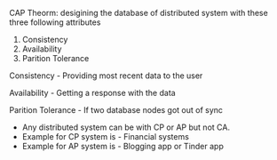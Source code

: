 CAP Theorm: 
desigining the database of distributed system with these three following attributes
1. Consistency
2. Availability
3. Parition Tolerance

Consistency - Providing most recent data to the user

Availability - Getting a response with the data

Parition Tolerance - If two database nodes got out of sync


- Any distributed system can be with CP or AP but not CA.
- Example for CP system is - Financial systems
- Example for AP system is - Blogging app or Tinder app

   

